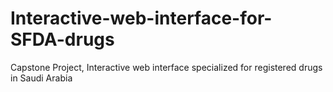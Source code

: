 # Interactive-web-interface-for-SFDA-drugs
Capstone Project, Interactive web interface specialized for registered drugs in Saudi Arabia 
